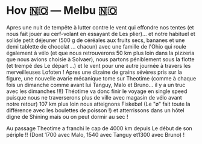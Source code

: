 # Hov 🇳🇴 — Melbu 🇳🇴

<!-- 107km / 931m+ / 942m- -->

Apres une nuit de tempête à lutter contre le vent qui effondre nos tentes (et nous fait jouer au cerf-volant en essayant de Les plier)... et notre habituel et solide petit déjeuner (500 g de céréales aux fruits secs, bananes et une demi tablette de chocolat ... chacun) avec une famille de l'Ohio qui roule également à vélo (et que nous retrouverons 50 km plus loin dans la pizzeria que nous avions choisie à Solvaer), nous partons péniblement sous la flotte (et trempé des Le départ ...) et le vent pour une autre journée à travers les merveilleuses Lofoten ! Apres une dizaine de grains sévères pris sur la figure, une nouvelle avarie mécanique tome sur Theotime (comme à chaque fois un dimanche comme avant lui Tanguy, Malo et Bruno... il y a un truc avec les dimanches !!!) Théotime va  donc finir le voyage en single speed puisque nous ne traverserons plus de ville avec magasin de vélo avant notre retour) 107 km plus loin nous atteignons Fiskebøl (Le "ø" fait toute la différence avec les boulettes de poisson !) et atterrissons dans un hôtel digne de Shining mais ou on peut dormir au sec !

Au passage Theotime a franchi le cap de 4000 km depuis Le début de son périple !! (Dont 1700 avec Malo, 1540 avec Tanguy et1300 avec Bruno) !

